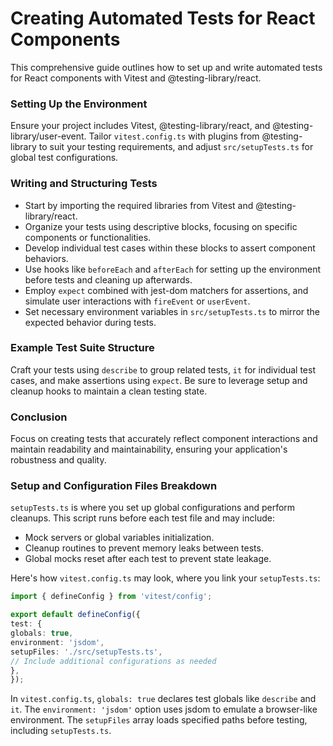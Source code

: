 # Creating Automated Tests for React Components

This comprehensive guide outlines how to set up and write automated tests for
React components with Vitest and @testing-library/react.

### Setting Up the Environment

Ensure your project includes Vitest, @testing-library/react, and
@testing-library/user-event. Tailor `vitest.config.ts` with plugins from
@testing-library to suit your testing requirements, and adjust
`src/setupTests.ts` for global test configurations.

### Writing and Structuring Tests

- Start by importing the required libraries from Vitest and
@testing-library/react.
- Organize your tests using descriptive blocks, focusing on specific components
or functionalities.
- Develop individual test cases within these blocks to assert component
behaviors.
- Use hooks like `beforeEach` and `afterEach` for setting up the environment
before tests and cleaning up afterwards.
- Employ `expect` combined with jest-dom matchers for assertions, and simulate
user interactions with `fireEvent` or `userEvent`.
- Set necessary environment variables in `src/setupTests.ts` to mirror the
expected behavior during tests.

### Example Test Suite Structure

Craft your tests using `describe` to group related tests, `it` for individual
test cases, and make assertions using `expect`. Be sure to leverage setup and
cleanup hooks to maintain a clean testing state.

### Conclusion

Focus on creating tests that accurately reflect component interactions and
maintain readability and maintainability, ensuring your application's
robustness and quality.

### Setup and Configuration Files Breakdown

`setupTests.ts` is where you set up global configurations and perform cleanups.
This script runs before each test file and may include:

- Mock servers or global variables initialization.
- Cleanup routines to prevent memory leaks between tests.
- Global mocks reset after each test to prevent state leakage.

Here's how `vitest.config.ts` may look, where you link your `setupTests.ts`:

```typescript
import { defineConfig } from 'vitest/config';

export default defineConfig({
test: {
globals: true,
environment: 'jsdom',
setupFiles: './src/setupTests.ts',
// Include additional configurations as needed
},
});
```

In `vitest.config.ts`, `globals: true` declares test globals like `describe`
and `it`. The `environment: 'jsdom'` option uses jsdom to emulate a
browser-like environment. The `setupFiles` array loads specified paths before
testing, including `setupTests.ts`.
